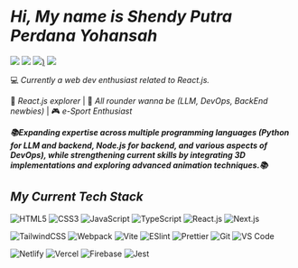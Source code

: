 # _**Hi, My name is Shendy Putra Perdana Yohansah**_

[![](https://img.shields.io/badge/-@shendyppy-%231DA1F2?style=flat-square&logo=instagram&logoColor=ffffff)](https://instagram.com/shendyppy)
[![](https://img.shields.io/badge/-@shendyppy-%23181717?style=flat-square&logo=github)](https://github.com/shendyppy/)
[![](https://img.shields.io/website?color=oa66c2&style=flat-square&up_message=linkedin.com/in/shendyppy&url=https%3A%2F%2Fwww.linkedin.com%2Fin%2Fshendyppy))](https://www.linkedin.com/in/shendyppy/)
[![](https://img.shields.io/website?color=0ab9e6&style=flat-square&up_message=shendyppy.vercel.app&url=https%3A%2F%2Fshendy.vercel.app)](https://shendyppy.vercel.app)

:computer: _Currently a web dev enthusiast related to React.js._

🖖 _React.js explorer_ | 📖 _All rounder wanna be (LLM, DevOps, BackEnd newbies)_ | 🎮 _e-Sport Enthusiast_

_**📚Expanding expertise across multiple programming languages (Python for LLM and backend, Node.js for backend, and various aspects of DevOps), while strengthening current skills by integrating 3D implementations and exploring advanced animation techniques.📚**_


## _My Current Tech Stack_

![HTML5](https://img.shields.io/badge/-HTML5-%23E44D27?style=flat-square&logo=html5&logoColor=ffffff)
![CSS3](https://img.shields.io/badge/-CSS3-%231572B6?style=flat-square&logo=css3)
![JavaScript](https://img.shields.io/badge/-JavaScript-%23F7DF1C?style=flat-square&logo=javascript&logoColor=000000&labelColor=%23F7DF1C&color=%23FFCE5A)
![TypeScript](https://img.shields.io/badge/-TypeScript-007ACC?style=flat-square&logo=typescript&logoColor=white)
![React.js](https://img.shields.io/badge/-React.js-%23282C34?style=flat-square&logo=react)
![Next.js](https://img.shields.io/badge/-Next.js-%23000000?style=flat-square&logo=nextdotjs)

![TailwindCSS](https://img.shields.io/badge/-TailwindCSS-%231a202c?style=flat-square&logo=tailwind-css)
![Webpack](https://img.shields.io/badge/-Webpack-%232C3A42?style=flat-square&logo=webpack)
![Vite](https://img.shields.io/badge/-Vite-%23646CFF?style=flat-square&logo=vite&logoColor=ffffff)
![ESlint](https://img.shields.io/badge/-ESLint-%234B32C3?style=flat-square&logo=eslint)
![Prettier](https://img.shields.io/badge/-Prettier-%23F7B93E?style=flat-square&logo=prettier&logoColor=ffffff)
![Git](https://img.shields.io/badge/-Git-%23F05032?style=flat-square&logo=git&logoColor=%23ffffff)
![VS Code](https://img.shields.io/badge/-VSCode-%23007ACC?style=flat-square&logo=visual-studio-code)

![Netlify](https://img.shields.io/badge/-Netlify-%2300C7B7?style=flat-square&logo=netlify&logoColor=ffffff)
![Vercel](https://img.shields.io/badge/-Vercel-%23ffffff?style=flat-square&logo=vercel&logoColor=000000)
![Firebase](https://img.shields.io/badge/-Firebase-%23F7DF1E?style=flat-square&logo=firebase&logoColor=%23DD2C00)
![Jest](https://img.shields.io/badge/-Jest-%23C21325?style=flat-square&logo=jest&logoColor=000000)
